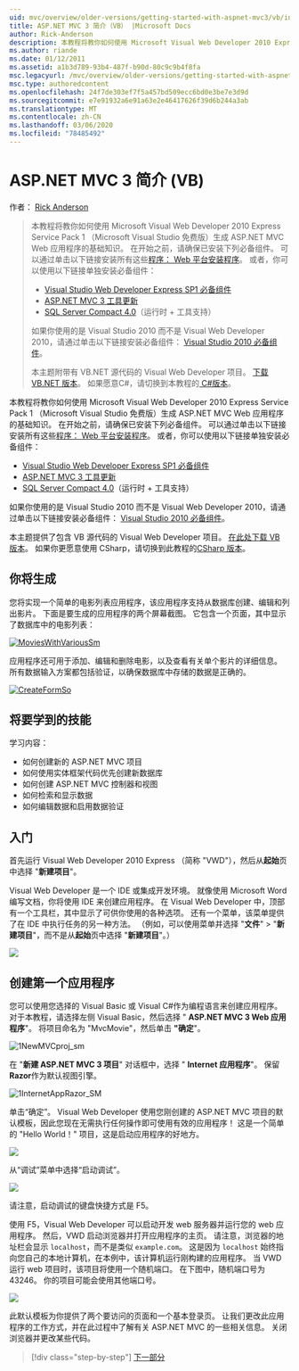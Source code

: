 ```yaml
---
uid: mvc/overview/older-versions/getting-started-with-aspnet-mvc3/vb/intro-to-aspnet-mvc-3
title: ASP.NET MVC 3 简介（VB） |Microsoft Docs
author: Rick-Anderson
description: 本教程将教你如何使用 Microsoft Visual Web Developer 2010 Express Service Pack 1 构建 ASP.NET MVC Web 应用程序的基础知识 。
ms.author: riande
ms.date: 01/12/2011
ms.assetid: a1b3d789-93b4-487f-b90d-80c9c9b4f8fa
msc.legacyurl: /mvc/overview/older-versions/getting-started-with-aspnet-mvc3/vb/intro-to-aspnet-mvc-3
msc.type: authoredcontent
ms.openlocfilehash: 24f7de303ef7f5a457bd509ecc6bd0e3be7e3d9d
ms.sourcegitcommit: e7e91932a6e91a63e2e46417626f39d6b244a3ab
ms.translationtype: MT
ms.contentlocale: zh-CN
ms.lasthandoff: 03/06/2020
ms.locfileid: "78485492"
---
```

# <a name="intro-to-aspnet-mvc-3-vb"></a>ASP.NET MVC 3 简介 (VB)

作者： [Rick Anderson](https://twitter.com/RickAndMSFT)

> 本教程将教你如何使用 Microsoft Visual Web Developer 2010 Express Service Pack 1 （Microsoft Visual Studio 免费版）生成 ASP.NET MVC Web 应用程序的基础知识。 在开始之前，请确保已安装下列必备组件。 可以通过单击以下链接安装所有这些[程序： Web 平台安装程序](https://www.microsoft.com/web/gallery/install.aspx?appid=VWD2010SP1Pack)。 或者，你可以使用以下链接单独安装必备组件：
> 
> - [Visual Studio Web Developer Express SP1 必备组件](https://www.microsoft.com/web/gallery/install.aspx?appid=VWD2010SP1Pack)
> - [ASP.NET MVC 3 工具更新](https://www.microsoft.com/web/gallery/install.aspx?appsxml=&amp;appid=MVC3)
> - [SQL Server Compact 4.0](https://www.microsoft.com/web/gallery/install.aspx?appid=SQLCE;SQLCEVSTools_4_0)（运行时 + 工具支持）
> 
> 如果你使用的是 Visual Studio 2010 而不是 Visual Web Developer 2010，请通过单击以下链接安装必备组件： [Visual Studio 2010 必备组件](https://www.microsoft.com/web/gallery/install.aspx?appsxml=&amp;appid=VS2010SP1Pack)。
> 
> 本主题附带有 VB.NET 源代码的 Visual Web Developer 项目。 [下载 VB.NET 版本](https://code.msdn.microsoft.com/Introduction-to-MVC-3-10d1b098)。 如果愿意C#，请切换到本教程的[ C#版本](../cs/intro-to-aspnet-mvc-3.md)。

本教程将教你如何使用 Microsoft Visual Web Developer 2010 Express Service Pack 1 （Microsoft Visual Studio 免费版）生成 ASP.NET MVC Web 应用程序的基础知识。 在开始之前，请确保已安装下列必备组件。 可以通过单击以下链接安装所有这些[程序： Web 平台安装程序](https://www.microsoft.com/web/gallery/install.aspx?appid=VWD2010SP1Pack)。 或者，你可以使用以下链接单独安装必备组件：

- [Visual Studio Web Developer Express SP1 必备组件](https://www.microsoft.com/web/gallery/install.aspx?appid=VWD2010SP1Pack)
- [ASP.NET MVC 3 工具更新](https://www.microsoft.com/web/gallery/install.aspx?appsxml=&amp;appid=MVC3)
- [SQL Server Compact 4.0](https://www.microsoft.com/web/gallery/install.aspx?appid=SQLCE;SQLCEVSTools_4_0)（运行时 + 工具支持）

如果你使用的是 Visual Studio 2010 而不是 Visual Web Developer 2010，请通过单击以下链接安装必备组件： [Visual Studio 2010 必备组件](https://www.microsoft.com/web/gallery/install.aspx?appsxml=&amp;appid=VS2010SP1Pack)。

本主题提供了包含 VB 源代码的 Visual Web Developer 项目。 [在此处下载 VB 版本](https://code.msdn.microsoft.com/Project/Download/FileDownload.aspx?ProjectName=aspnetmvcsamples&amp;DownloadId=14824)。 如果你更愿意使用 CSharp，请切换到此教程的[CSharp 版本](../cs/intro-to-aspnet-mvc-3.md)。

## <a name="what-youll-build"></a>你将生成

您将实现一个简单的电影列表应用程序，该应用程序支持从数据库创建、编辑和列出影片。 下面是要生成的应用程序的两个屏幕截图。 它包含一个页面，其中显示了数据库中的电影列表：

[![MoviesWithVariousSm](intro-to-aspnet-mvc-3/_static/image2.png)](intro-to-aspnet-mvc-3/_static/image1.png)

应用程序还可用于添加、编辑和删除电影，以及查看有关单个影片的详细信息。 所有数据输入方案都包括验证，以确保数据库中存储的数据是正确的。

[![CreateFormSo](intro-to-aspnet-mvc-3/_static/image4.png)](intro-to-aspnet-mvc-3/_static/image3.png)

## <a name="skills-youll-learn"></a>将要学到的技能

学习内容：

- 如何创建新的 ASP.NET MVC 项目
- 如何使用实体框架代码优先创建新数据库
- 如何创建 ASP.NET MVC 控制器和视图
- 如何检索和显示数据
- 如何编辑数据和启用数据验证

## <a name="getting-started"></a>入门

首先运行 Visual Web Developer 2010 Express （简称 "VWD"），然后从**起始**页中选择 "**新建项目**"。

Visual Web Developer 是一个 IDE 或集成开发环境。 就像使用 Microsoft Word 编写文档，你将使用 IDE 来创建应用程序。 在 Visual Web Developer 中，顶部有一个工具栏，其中显示了可供你使用的各种选项。 还有一个菜单，该菜单提供了在 IDE 中执行任务的另一种方法。 （例如，可以使用菜单并选择 "**文件**" &gt; "**新建项目**"，而不是从**起始**页中选择 "**新建项目**"。）

[![](intro-to-aspnet-mvc-3/_static/image6.png)](intro-to-aspnet-mvc-3/_static/image5.png)

## <a name="creating-your-first-application"></a>创建第一个应用程序

您可以使用您选择的 Visual Basic 或 Visual C#作为编程语言来创建应用程序。 对于本教程，请选择左侧 Visual Basic，然后选择 " **ASP.NET MVC 3 Web 应用程序**"。 将项目命名为 "MvcMovie"，然后单击 **"确定**"。

![1NewMVCproj_sm](intro-to-aspnet-mvc-3/_static/image7.png)

在 "**新建 ASP.NET MVC 3 项目**" 对话框中，选择 " **Internet 应用程序**"。 保留**Razor**作为默认视图引擎。

![1InternetAppRazor_SM](intro-to-aspnet-mvc-3/_static/image8.png)

单击“确定”。 Visual Web Developer 使用您刚创建的 ASP.NET MVC 项目的默认模板，因此您现在无需执行任何操作即可使用有效的应用程序！ 这是一个简单的 "Hello World！" 项目，这是启动应用程序的好地方。

[![](intro-to-aspnet-mvc-3/_static/image10.png)](intro-to-aspnet-mvc-3/_static/image9.png)

从“调试”菜单中选择“启动调试”。

![](intro-to-aspnet-mvc-3/_static/image11.png)

请注意，启动调试的键盘快捷方式是 F5。

使用 F5，Visual Web Developer 可以启动开发 web 服务器并运行您的 web 应用程序。 然后，VWD 启动浏览器并打开应用程序的主页。 请注意，浏览器的地址栏会显示 `localhost`，而不是类似 `example.com`。 这是因为 `localhost` 始终指向您自己的本地计算机，在本例中，该计算机运行刚构建的应用程序。 当 VWD 运行 web 项目时，该项目将使用一个随机端口。 在下图中，随机端口号为43246。 你的项目可能会使用其他端口号。

![](intro-to-aspnet-mvc-3/_static/image12.png)

此默认模板为你提供了两个要访问的页面和一个基本登录页。 让我们更改此应用程序的工作方式，并在此过程中了解有关 ASP.NET MVC 的一些相关信息。 关闭浏览器并更改某些代码。

> [!div class="step-by-step"]
> [下一部分](adding-a-controller.md)
